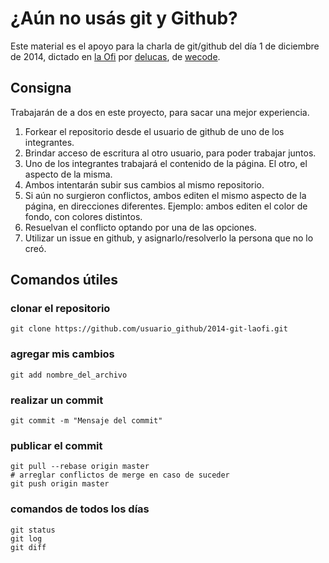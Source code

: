 # ¿Aún no usás git y Github?

Este material es el apoyo para la charla de git/github del día 1 de diciembre de 2014, dictado en [la Ofi](http://www.laofi.co) por [delucas](http://delucas.github.io), de [wecode](http://www.wecode.io).

## Consigna

Trabajarán de a dos en este proyecto, para sacar una mejor experiencia.

1. Forkear el repositorio desde el usuario de github de uno de los integrantes.
2. Brindar acceso de escritura al otro usuario, para poder trabajar juntos.
3. Uno de los integrantes trabajará el contenido de la página. El otro, el aspecto de la misma.
4. Ambos intentarán subir sus cambios al mismo repositorio.
5. Si aún no surgieron conflictos, ambos editen el mismo aspecto de la página, en direcciones diferentes. Ejemplo: ambos editen el color de fondo, con colores distintos.
6. Resuelvan el conflicto optando por una de las opciones.
7. Utilizar un issue en github, y asignarlo/resolverlo la persona que no lo creó.

## Comandos útiles

### clonar el repositorio

    git clone https://github.com/usuario_github/2014-git-laofi.git

### agregar mis cambios

    git add nombre_del_archivo

### realizar un commit

    git commit -m "Mensaje del commit"

### publicar el commit

    git pull --rebase origin master
    # arreglar conflictos de merge en caso de suceder
    git push origin master

### comandos de todos los días

    git status
    git log
    git diff

